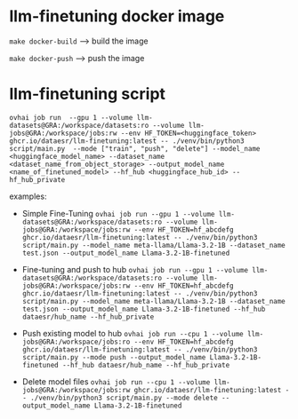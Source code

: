 # llm-finetuning docker image

```make docker-build``` --> build the image

```make docker-push``` --> push the image

# llm-finetuning script

`ovhai job run  --gpu 1 --volume llm-datasets@GRA:/workspace/datasets:ro --volume llm-jobs@GRA:/workspace/jobs:rw --env HF_TOKEN=<huggingface_token> ghcr.io/dataesr/llm-finetuning:latest -- ./venv/bin/python3 script/main.py  --mode ["train", "push", "delete"] --model_name <huggingface_model_name> --dataset_name <dataset_name_from_object_storage> --output_model_name <name_of_finetuned_model> --hf_hub <huggingface_hub_id> --hf_hub_private`

examples:
- Simple Fine-Tuning
`ovhai job run --gpu 1 --volume llm-datasets@GRA:/workspace/datasets:ro --volume llm-jobs@GRA:/workspace/jobs:rw --env HF_TOKEN=hf_abcdefg ghcr.io/dataesr/llm-finetuning:latest -- ./venv/bin/python3 script/main.py --model_name meta-llama/Llama-3.2-1B --dataset_name test.json --output_model_name Llama-3.2-1B-finetuned`

- Fine-tuning and push to hub
`ovhai job run --gpu 1 --volume llm-datasets@GRA:/workspace/datasets:ro --volume llm-jobs@GRA:/workspace/jobs:rw --env HF_TOKEN=hf_abcdefg ghcr.io/dataesr/llm-finetuning:latest -- ./venv/bin/python3 script/main.py --model_name meta-llama/Llama-3.2-1B --dataset_name test.json --output_model_name Llama-3.2-1B-finetuned --hf_hub dataesr/hub_name --hf_hub_private`

- Push existing model to hub
`ovhai job run --cpu 1 --volume llm-jobs@GRA:/workspace/jobs:ro --env HF_TOKEN=hf_abcdefg ghcr.io/dataesr/llm-finetuning:latest -- ./venv/bin/python3 script/main.py --mode push --output_model_name Llama-3.2-1B-finetuned --hf_hub dataesr/hub_name --hf_hub_private`

- Delete model files
`ovhai job run --cpu 1 --volume llm-jobs@GRA:/workspace/jobs:rw ghcr.io/dataesr/llm-finetuning:latest -- ./venv/bin/python3 script/main.py --mode delete --output_model_name Llama-3.2-1B-finetuned`